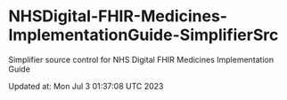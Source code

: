 # NHSDigital-FHIR-Medicines-ImplementationGuide-SimplifierSrc  
Simplifier source control for NHS Digital FHIR Medicines Implementation Guide  


Updated at: Mon Jul  3 01:37:08 UTC 2023
